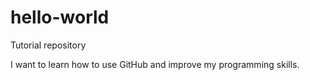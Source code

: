 # hello-world
Tutorial repository

I want to learn how to use GitHub and improve my programming skills.
